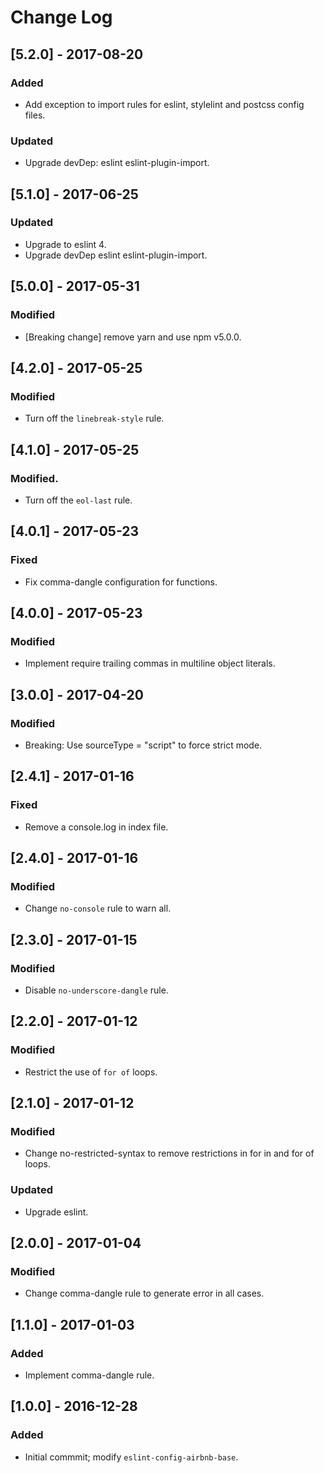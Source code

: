 # Change Log

## [5.2.0] - 2017-08-20

### Added
- Add exception to import rules for eslint, stylelint and postcss config files.

### Updated
- Upgrade devDep: eslint eslint-plugin-import.


## [5.1.0] - 2017-06-25

### Updated
- Upgrade to eslint 4.
- Upgrade devDep eslint eslint-plugin-import.


## [5.0.0] - 2017-05-31

### Modified
- [Breaking change] remove yarn and use npm v5.0.0.


## [4.2.0] - 2017-05-25

### Modified
- Turn off the `linebreak-style` rule.


## [4.1.0] - 2017-05-25

### Modified.
- Turn off the `eol-last` rule.


## [4.0.1] - 2017-05-23

### Fixed
- Fix comma-dangle configuration for functions.


## [4.0.0] - 2017-05-23

### Modified
- Implement require trailing commas in multiline object literals.


## [3.0.0] - 2017-04-20

### Modified
- Breaking: Use sourceType = "script" to force strict mode.


## [2.4.1] - 2017-01-16

### Fixed
- Remove a console.log in index file.


## [2.4.0] - 2017-01-16

### Modified
- Change `no-console` rule to warn all.


## [2.3.0] - 2017-01-15

### Modified
- Disable `no-underscore-dangle` rule.


## [2.2.0] - 2017-01-12

### Modified
- Restrict the use of `for of` loops.


## [2.1.0] - 2017-01-12

### Modified
- Change no-restricted-syntax to remove restrictions in for in and for of loops.

### Updated
- Upgrade eslint.


## [2.0.0] - 2017-01-04

### Modified
- Change comma-dangle rule to generate error in all cases.


## [1.1.0] - 2017-01-03

### Added
- Implement comma-dangle rule.


## [1.0.0] - 2016-12-28

### Added
 - Initial commmit; modify `eslint-config-airbnb-base`.

